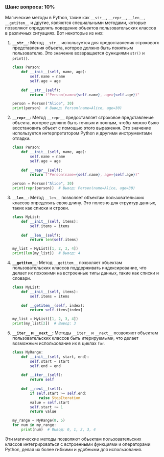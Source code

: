 ### Шанс вопроса: 10%

Магические методы в Python, такие как `__str__`, `__repr__`, `__len__`, `__getitem__` и другие, являются специальными методами, которые позволяют определять поведение объектов пользовательских классов в различных ситуациях. Вот некоторые из них:

1. **`__str__`**: Метод `__str__` используется для предоставления строкового представления объекта, которое должно быть понятным пользователю. Это значение возвращается функциями `str()` и `print()`.
   ```python
   class Person:
       def __init__(self, name, age):
           self.name = name
           self.age = age
       
       def __str__(self):
           return f"Person(name={self.name}, age={self.age})"
   
   person = Person("Alice", 30)
   print(person)  # Вывод: Person(name=Alice, age=30)
   ```

2. **`__repr__`**: Метод `__repr__` предоставляет строковое представление объекта, которое должно быть точным и полным, чтобы можно было восстановить объект с помощью этого выражения. Это значение используется интерпретатором Python и другими инструментами отладки.
   ```python
   class Person:
       def __init__(self, name, age):
           self.name = name
           self.age = age
       
       def __repr__(self):
           return f"Person(name={self.name}, age={self.age})"
   
   person = Person("Alice", 30)
   print(repr(person))  # Вывод: Person(name=Alice, age=30)
   ```

3. **`__len__`**: Метод `__len__` позволяет объектам пользовательских классов определять свою длину. Это полезно для структур данных, таких как списки и строки.
   ```python
   class MyList:
       def __init__(self, items):
           self.items = items
       
       def __len__(self):
           return len(self.items)
   
   my_list = MyList([1, 2, 3, 4])
   print(len(my_list))  # Вывод: 4
   ```

4. **`__getitem__`**: Метод `__getitem__` позволяет объектам пользовательских классов поддерживать индексирование, что делает их похожими на встроенные типы данных, такие как списки и словари.
   ```python
   class MyList:
       def __init__(self, items):
           self.items = items
       
       def __getitem__(self, index):
           return self.items[index]
   
   my_list = MyList([1, 2, 3, 4])
   print(my_list[2])  # Вывод: 3
   ```

5. **`__iter__` и `__next__`**: Методы `__iter__` и `__next__` позволяют объектам пользовательских классов быть итерируемыми, что делает возможным использование их в циклах `for`.
   ```python
   class MyRange:
       def __init__(self, start, end):
           self.start = start
           self.end = end
       
       def __iter__(self):
           return self
       
       def __next__(self):
           if self.start >= self.end:
               raise StopIteration
           value = self.start
           self.start += 1
           return value
   
   my_range = MyRange(0, 5)
   for num in my_range:
       print(num)  # Вывод: 0, 1, 2, 3, 4
   ```

Эти магические методы позволяют объектам пользовательских классов интегрироваться с встроенными функциями и операторами Python, делая их более гибкими и удобными для использования.